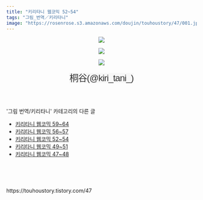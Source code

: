 ```yaml
---
title: "키리타니 웹코믹 52~54"
tags: "그림_번역／키리타니"
image: "https://rosenrose.s3.amazonaws.com/doujin/touhoustory/47/001.jpg"
---
```

<div class="article">
<div class="tt_article_useless_p_margin"><p style="text-align: center; clear: none; float: none;"><img src="{{ site.imgserver1 }}/touhoustory/47/001.jpg"/></p><p style="text-align: center; clear: none; float: none;"><img src="{{ site.imgserver1 }}/touhoustory/47/002.jpg"/></p><p style="text-align: center; clear: none; float: none;"><img src="{{ site.imgserver1 }}/touhoustory/47/003.jpg"/></p><p style="text-align: center;"><span style="background-color: rgb(247, 247, 247); color: rgb(51, 51, 51); font-family: 나눔고딕, NanumGothic, 돋움, Dotum, helvetica, sans-serif, tahoma; font-size: 24px; letter-spacing: -1px; text-align: center;">桐谷(@kiri_tani_)</span></p> </div></div><br/>
<div class="tagTrail">
</div><br/>
<div class="another">
<p>'그림 번역/키리타니' 카테고리의 다른 글</p>
<ul>
<li><a href="/touhoustory_53">키리타니 웹코믹 59~64</a></li>
<li><a href="/touhoustory_52">키리타니 웹코믹 56~57</a></li>
<li><a href="/touhoustory_47">키리타니 웹코믹 52~54</a></li>
<li><a href="/touhoustory_45">키리타니 웹코믹 49~51</a></li>
<li><a href="/touhoustory_41">키리타니 웹코믹 47~48</a></li>
</ul>
</div><br/>
<div class="cb_lstcomment">
</div><br/>
<br/>
<p id="refer">https://touhoustory.tistory.com/47</p>
<br/>

